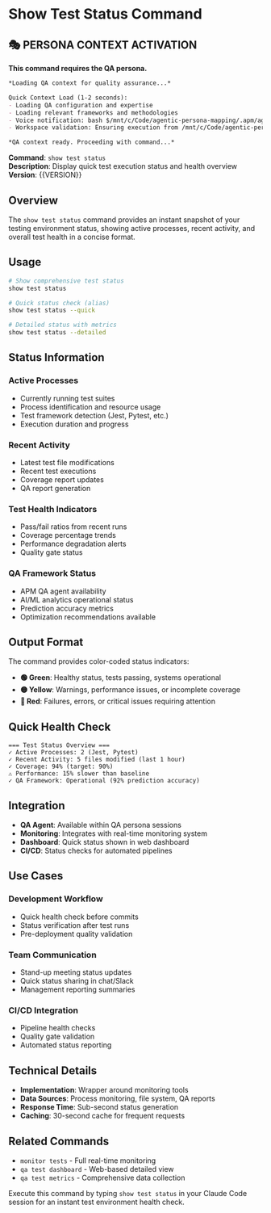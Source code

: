 # Show Test Status Command

## 🎭 PERSONA CONTEXT ACTIVATION

**This command requires the QA persona.**

```markdown
*Loading QA context for quality assurance...*

Quick Context Load (1-2 seconds):
- Loading QA configuration and expertise
- Loading relevant frameworks and methodologies
- Voice notification: bash $/mnt/c/Code/agentic-persona-mapping/.apm/agents/voice/speakQA.sh "QA context loaded for quality assurance"
- Workspace validation: Ensuring execution from /mnt/c/Code/agentic-persona-mapping

*QA context ready. Proceeding with command...*
```


**Command**: `show test status`  
**Description**: Display quick test execution status and health overview  
**Version**: {{VERSION}}

## Overview

The `show test status` command provides an instant snapshot of your testing environment status, showing active processes, recent activity, and overall test health in a concise format.

## Usage

```bash
# Show comprehensive test status
show test status

# Quick status check (alias)
show test status --quick

# Detailed status with metrics
show test status --detailed
```

## Status Information

### Active Processes
- Currently running test suites
- Process identification and resource usage
- Test framework detection (Jest, Pytest, etc.)
- Execution duration and progress

### Recent Activity
- Latest test file modifications
- Recent test executions
- Coverage report updates
- QA report generation

### Test Health Indicators
- Pass/fail ratios from recent runs
- Coverage percentage trends
- Performance degradation alerts
- Quality gate status

### QA Framework Status
- APM QA agent availability
- AI/ML analytics operational status
- Prediction accuracy metrics
- Optimization recommendations available

## Output Format

The command provides color-coded status indicators:

- **🟢 Green**: Healthy status, tests passing, systems operational
- **🟡 Yellow**: Warnings, performance issues, or incomplete coverage  
- **🔴 Red**: Failures, errors, or critical issues requiring attention

## Quick Health Check

```
=== Test Status Overview ===
✓ Active Processes: 2 (Jest, Pytest)
✓ Recent Activity: 5 files modified (last 1 hour)
✓ Coverage: 94% (target: 90%)
⚠ Performance: 15% slower than baseline
✓ QA Framework: Operational (92% prediction accuracy)
```

## Integration

- **QA Agent**: Available within QA persona sessions
- **Monitoring**: Integrates with real-time monitoring system
- **Dashboard**: Quick status shown in web dashboard
- **CI/CD**: Status checks for automated pipelines

## Use Cases

### Development Workflow
- Quick health check before commits
- Status verification after test runs
- Pre-deployment quality validation

### Team Communication
- Stand-up meeting status updates
- Quick status sharing in chat/Slack
- Management reporting summaries

### CI/CD Integration
- Pipeline health checks
- Quality gate validation
- Automated status reporting

## Technical Details

- **Implementation**: Wrapper around monitoring tools
- **Data Sources**: Process monitoring, file system, QA reports
- **Response Time**: Sub-second status generation
- **Caching**: 30-second cache for frequent requests

## Related Commands

- `monitor tests` - Full real-time monitoring
- `qa test dashboard` - Web-based detailed view
- `qa test metrics` - Comprehensive data collection

Execute this command by typing `show test status` in your Claude Code session for an instant test environment health check.